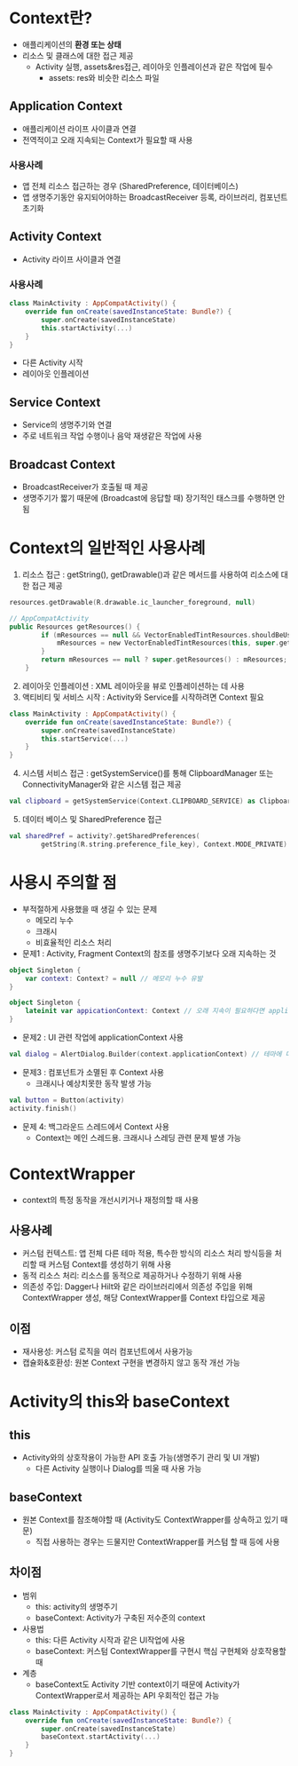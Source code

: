 # Context란?
- 애플리케이션의 **환경 또는 상태**
- 리소스 및 클래스에 대한 접근 제공
    - Activity 실행, assets&res접근, 레이아웃 인플레이션과 같은 작업에 필수
        - assets: res와 비슷한 리소스 파일
## Application Context
- 애플리케이션 라이프 사이클과 연결
- 전역적이고 오래 지속되는 Context가 필요할 때 사용
### 사용사례
- 앱 전체 리소스 접근하는 경우 (SharedPreference, 데이터베이스)
- 앱 생명주기동안 유지되어야하는 BroadcastReceiver 등록, 라이브러리, 컴포넌트 초기화
## Activity Context
- Activity 라이프 사이클과 연결
### 사용사례
```kotlin
class MainActivity : AppCompatActivity() {
    override fun onCreate(savedInstanceState: Bundle?) {
        super.onCreate(savedInstanceState)
        this.startActivity(...)
    }
}
```
- 다른 Activity 시작
- 레이아웃 인플레이션
## Service Context
- Service의 생명주기와 연결
- 주로 네트워크 작업 수행이나 음악 재생같은 작업에 사용
## Broadcast Context
- BroadcastReceiver가 호출될 때 제공
- 생명주기가 짧기 때문에 (Broadcast에 응답할 때) 장기적인 태스크를 수행하면 안됨

# Context의 일반적인 사용사례
1. 리소스 접근 : getString(), getDrawable()과 같은 메서드를 사용하여 리소스에 대한 접근 제공
```kotlin
resources.getDrawable(R.drawable.ic_launcher_foreground, null)

// AppCompatActivity
public Resources getResources() {
        if (mResources == null && VectorEnabledTintResources.shouldBeUsed()) {
            mResources = new VectorEnabledTintResources(this, super.getResources());
        }
        return mResources == null ? super.getResources() : mResources;
    }
```
2. 레이아웃 인플레이션 : XML 레이아웃을 뷰로 인플레이션하는 데 사용
3. 액티비티 및 서비스 시작 : Activity와 Service를 시작하려면 Context 필요
```kotlin
class MainActivity : AppCompatActivity() {
    override fun onCreate(savedInstanceState: Bundle?) {
        super.onCreate(savedInstanceState)
        this.startService(...)
    }
}
```
4. 시스템 서비스 접근 : getSystemService()를 통해 ClipboardManager 또는 ConnectivityManager와 같은 시스템 접근 제공
```kotlin
val clipboard = getSystemService(Context.CLIPBOARD_SERVICE) as ClipboardManager
````
5. 데이터 베이스 및 SharedPreference 접근
```kotlin
val sharedPref = activity?.getSharedPreferences(
        getString(R.string.preference_file_key), Context.MODE_PRIVATE)
```
# 사용시 주의할 점
- 부적절하게 사용했을 때 생길 수 있는 문제
    - 메모리 누수
    - 크래시
    - 비효율적인 리소스 처리
- 문제1 : Activity, Fragment Context의 참조를 생명주기보다 오래 지속하는 것
```kotlin
object Singleton {
    var context: Context? = null // 메모리 누수 유발
}
```


```kotlin
object Singleton {
    lateinit var appicationContext: Context // 오래 지속이 필요하다면 application context 사용
}
```
- 문제2 : UI 관련 작업에 applicationContext 사용
```kotlin
val dialog = AlertDialog.Builder(context.applicationContext) // 테마에 대한 리소스 정보 없음. activity 등의 context 사용 필요
```
- 문제3 : 컴포넌트가 소멸된 후 Context 사용
    - 크래시나 예상치못한 동작 발생 가능
```kotlin
val button = Button(activity)
activity.finish()
```
- 문제 4: 백그라운드 스레드에서 Context 사용
    - Context는 메인 스레드용. 크래시나 스레딩 관련 문제 발생 가능
# ContextWrapper
- context의 특정 동작을 개선시키거나 재정의할 때 사용
## 사용사례
- 커스텀 컨텍스트: 앱 전체 다른 테마 적용, 특수한 방식의 리소스 처리 방식등을 처리할 때 커스텀 Context를 생성하기 위해 사용
- 동적 리소스 처리: 리소스를 동적으로 제공하거나 수정하기 위해 사용
- 의존성 주입: Dagger나 Hilt와 같은 라이브러리에서 의존성 주입을 위해 ContextWrapper 생성, 해당 ContextWrapper를 Context 타입으로 제공
## 이점
- 재사용성: 커스텀 로직을 여러 컴포넌트에서 사용가능
- 캡슐화&호환성: 원본 Context 구현을 변경하지 않고 동작 개선 가능

# Activity의 this와 baseContext
## this
- Activity와의 상호작용이 가능한 API 호출 가능(생명주기 관리 및 UI 개발)
    - 다른 Activity 실행이나 Dialog를 띄울 때 사용 가능
## baseContext
- 원본 Context를 참조해야할 때 (Activity도 ContextWrapper를 상속하고 있기 때문)
    - 직접 사용하는 경우는 드물지만 ContextWrapper를 커스텀 할 때 등에 사용
## 차이점
- 범위
    - this: activity의 생명주기
    - baseContext: Activity가 구축된 저수준의 context
- 사용법
    - this: 다른 Activity 시작과 같은 UI작업에 사용
    - baseContext: 커스텀 ContextWrapper를 구현시 핵심 구현체와 상호작용할 때
- 계층
    - baseContext도 Activity 기반 context이기 때문에 Activity가 ContextWrapper로서 제공하는 API 우회적인 접근 가능
```kotlin
class MainActivity : AppCompatActivity() {
    override fun onCreate(savedInstanceState: Bundle?) {
        super.onCreate(savedInstanceState)
        baseContext.startActivity(...)
    }
}
```